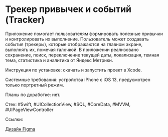 # Трекер привычек и событий (Tracker)

Приложение помогает пользователям формировать полезные привычки и контролировать их выполнение. Пользователь может создавать события (трекеры), которые отображаются на главном экране, выполнять их, помечая галочкой. В приложении реализовано сохранение, поиск, переключение текущей даты, локализация, темная тема, статистика и аналитика от Яндекс Метрики.

Инструкция по установке: скачать и запустить проект в Xcode.

Системные требования: устройства iPhone с iOS 13, предусмотрен только портретный режим.

Планы по доработке: нет.

Стек: #Swift, #UICollectionView, #SQL, #CoreData, #MVVM, #UIPageViewController

Ссылки:

[Дизайн Figma](https://www.figma.com/file/owAO4CAPTJdpM1BZU5JHv7/Tracker-(YP)?t=SZDLmkWeOPX4y6mp-0)
